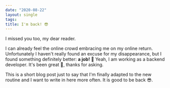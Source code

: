 ```yaml
---
date: "2020-08-22"
layout: single
tags:
title: I'm back! 😎
---
```


I missed you too, my dear reader.

I can already feel the online crowd embracing me on my online return. Unfortunately I haven't really found an excuse for my disappearance, but I found something definitely better: **a job!** 🕺 Yeah, I am working as a backend developer. It's been great 🤑, thanks for asking.

This is a short blog post just to say that I'm finally adapted to the new routine and I want to write in here more often. It is good to be back 😎.
